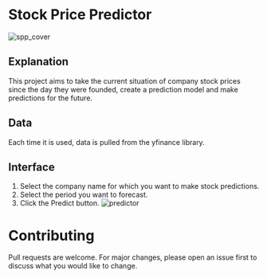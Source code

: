 # Stock Price Predictor
![spp_cover](https://github.com/baranylcn/stock_predictor_app/assets/98966968/c95233fa-40fc-49c1-86f3-cf0a4552f596)
## Explanation
This project aims to take the current situation of company stock prices since the day they were founded, create a prediction model and make predictions for the future.
## Data
Each time it is used, data is pulled from the yfinance library.
## Interface
1. Select the company name for which you want to make stock predictions.
2. Select the period you want to forecast.
3. Click the Predict button.
![predictor](https://github.com/baranylcn/stock_predictor_app/assets/98966968/85e8708d-9967-406c-9e9e-de4ff7bb7f31)
# Contributing
Pull requests are welcome. For major changes, please open an issue first to discuss what you would like to change.
